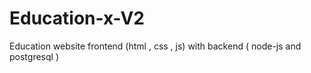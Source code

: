 # Education-x-V2
Education website frontend (html , css  , js) with backend ( node-js and postgresql )
